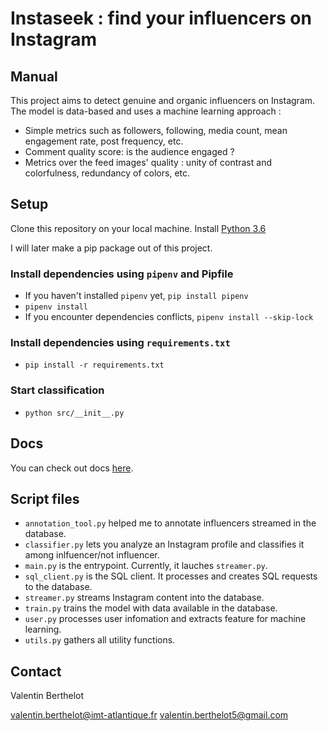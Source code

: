 # Instaseek : find your influencers on Instagram

## Manual

This project aims to detect genuine and organic influencers on Instagram. The model is data-based and uses a machine learning approach :

- Simple metrics such as followers, following, media count, mean engagement rate, post frequency, etc.
- Comment quality score: is the audience engaged ?
- Metrics over the feed images' quality : unity of contrast and colorfulness, redundancy of colors, etc.

## Setup

Clone this repository on your local machine.
Install [Python 3.6](https://www.python.org/downloads/release/python-360/)

I will later make a pip package out of this project.

### Install dependencies using `pipenv` and Pipfile

- If you haven't installed `pipenv` yet, `pip install pipenv`
- `pipenv install`
- If you encounter dependencies conflicts, `pipenv install --skip-lock`

### Install dependencies using `requirements.txt`

- `pip install -r requirements.txt`

### Start classification

- `python src/__init__.py`

## Docs

You can check out docs [here](https://valberthe.github.io/).

## Script files

- `annotation_tool.py` helped me to annotate influencers streamed in the database.
- `classifier.py` lets you analyze an Instagram profile and classifies it among inlfuencer/not influencer.
- `main.py` is the entrypoint. Currently, it lauches `streamer.py`.
- `sql_client.py` is the SQL client. It processes and creates SQL requests to the database.
- `streamer.py` streams Instagram content into the database.
- `train.py` trains the model with data available in the database.
- `user.py` processes user infomation and extracts feature for machine learning.
- `utils.py` gathers all utility functions.

## Contact

Valentin Berthelot

valentin.berthelot@imt-atlantique.fr
valentin.berthelot5@gmail.com


